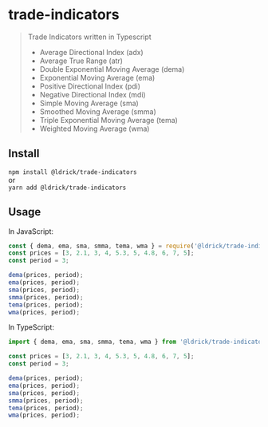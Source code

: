 # trade-indicators

> Trade Indicators written in Typescript
>
> - Average Directional Index (adx)
> - Average True Range (atr)
> - Double Exponential Moving Average (dema)
> - Exponential Moving Average (ema)
> - Positive Directional Index (pdi)
> - Negative Directional Index (mdi)
> - Simple Moving Average (sma)
> - Smoothed Moving Average (smma)
> - Triple Exponential Moving Average (tema)
> - Weighted Moving Average (wma)

## Install

`npm install @ldrick/trade-indicators` \
or \
`yarn add @ldrick/trade-indicators`

## Usage

In JavaScript:

```javascript
const { dema, ema, sma, smma, tema, wma } = require('@ldrick/trade-indicators');
const prices = [3, 2.1, 3, 4, 5.3, 5, 4.8, 6, 7, 5];
const period = 3;

dema(prices, period);
ema(prices, period);
sma(prices, period);
smma(prices, period);
tema(prices, period);
wma(prices, period);
```

In TypeScript:

```typescript
import { dema, ema, sma, smma, tema, wma } from '@ldrick/trade-indicators';

const prices = [3, 2.1, 3, 4, 5.3, 5, 4.8, 6, 7, 5];
const period = 3;

dema(prices, period);
ema(prices, period);
sma(prices, period);
smma(prices, period);
tema(prices, period);
wma(prices, period);
```
